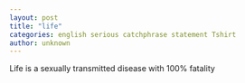 ```yaml
---
layout: post
title: "life"
categories: english serious catchphrase statement Tshirt
author: unknown
---
```

Life is a sexually transmitted disease with 100% fatality
